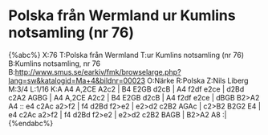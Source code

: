 # Polska från Wermland ur Kumlins notsamling (nr 76)

{%abc%}
X:76
T:Polska från Wermland
T:ur Kumlins notsamling (nr 76)
B:Kumlins notsamling, nr 76
B:http://www.smus.se/earkiv/fmk/browselarge.php?lang=sw&katalogid=Ma+4&bildnr=00023
O:Närke
R:Polska
Z:Nils Liberg
M:3/4
L:1/16
K:A
A4 A,2CE A2c2 | B4 E2GB d2cB | A4 f2df e2ce | d2Bd c2A2 AGBG |
A4 A,2CE A2c2 | B4 E2GB d2cB | A4 f2df e2ce | dBGB B2>A2 A4 ::
e4 c2Ac a2>f2 | f4 d2Bd f2>e2 | e2>d2 c2B2 AGAc | c2>B2 B2G2 E4 |
e4 c2Ac a2>f2 | f4 d2Bd f2>e2 | e2>d2 c2B2 BAGB | B2>A2 A8 :|
{%endabc%}
